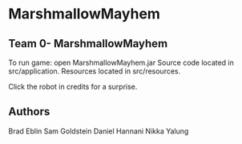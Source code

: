 # MarshmallowMayhem
## Team 0- MarshmallowMayhem

To run game: open MarshmallowMayhem.jar
Source code located in src/application.
Resources located in src/resources.

Click the robot in credits for a surprise.

## Authors
Brad Eblin
Sam Goldstein
Daniel Hannani
Nikka Yalung
